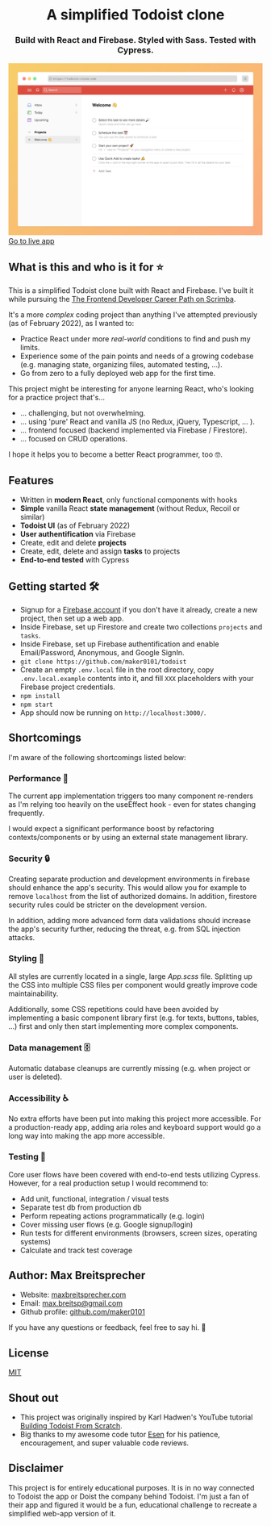 <h1 align="center">A simplified Todoist clone</h1>
<h3 align="center">Build with React and Firebase. Styled with Sass. Tested with Cypress.</h3>

![Todoist Clone Screenshot](todoist-clone-preview.jpg)
[Go to live app](https://todoist-clone.com/)

## What is this and who is it for ⭐

This is a simplified Todoist clone built with React and Firebase.
I've built it while pursuing the [The Frontend Developer Career Path on Scrimba](https://scrimba.com/learn/frontend).

It's a more _complex_ coding project than anything I've attempted previously (as of February 2022), as I wanted to:

- Practice React under more _real-world_ conditions to find and push my limits.
- Experience some of the pain points and needs of a growing codebase (e.g. managing state, organizing files, automated testing, ...).
- Go from zero to a fully deployed web app for the first time.

This project might be interesting for anyone learning React, who's looking for a practice project that's...

- ... challenging, but not overwhelming.
- ... using 'pure' React and vanilla JS (no Redux, jQuery, Typescript, ... ).
- ... frontend focused (backend implemented via Firebase / Firestore).
- ... focused on CRUD operations.

I hope it helps you to become a better React programmer, too 🤓.

## Features

- Written in **modern React**, only functional components with hooks
- **Simple** vanilla React **state management** (without Redux, Recoil or similar)
- **Todoist UI** (as of February 2022)
- **User authentification** via Firebase
- Create, edit and delete **projects**
- Create, edit, delete and assign **tasks** to projects
- **End-to-end tested** with Cypress

## Getting started 🛠

- Signup for a [Firebase account](https://firebase.google.com/) if you don't have it already, create a new project, then set up a web app.
- Inside Firebase, set up Firestore and create two collections `projects` and `tasks`.
- Inside Firebase, set up Firebase authentification and enable Email/Password, Anonymous, and Google SignIn.
- `git clone https://github.com/maker0101/todoist`
- Create an empty `.env.local` file in the root directory, copy `.env.local.example` contents into it, and fill `XXX` placeholders with your Firebase project credentials.
- `npm install`
- `npm start`
- App should now be running on `http://localhost:3000/`.

## Shortcomings

I'm aware of the following shortcomings listed below:

### Performance 🚀

The current app implementation triggers too many component re-renders as I'm relying too heavily on the useEffect hook - even for states changing frequently.

I would expect a significant performance boost by refactoring contexts/components or by using an external state management library.

### Security 🔒

Creating separate production and development environments in firebase should enhance the app's security. This would allow you for example to remove `localhost` from the list of authorized domains. In addition, firestore security rules could be stricter on the development version.

In addition, adding more advanced form data validations should increase the app's security further, reducing the threat, e.g. from SQL injection attacks.

### Styling 🎨

All styles are currently located in a single, large _App.scss_ file. Splitting up the CSS into multiple CSS files per component would greatly improve code maintainability.

Additionally, some CSS repetitions could have been avoided by implementing a basic component library first (e.g. for texts, buttons, tables, ...) first and only then start implementing more complex components.

### Data management 🗄

Automatic database cleanups are currently missing (e.g. when project or user is deleted).

### Accessibility ♿

No extra efforts have been put into making this project more accessible. For a production-ready app, adding aria roles and keyboard support would go a long way into making the app more accessible.

### Testing 🧪

Core user flows have been covered with end-to-end tests utilizing Cypress. However, for a real production setup I would recommend to:

- Add unit, functional, integration / visual tests
- Separate test db from production db
- Perform repeating actions programmatically (e.g. login)
- Cover missing user flows (e.g. Google signup/login)
- Run tests for different environments (browsers, screen sizes, operating systems)
- Calculate and track test coverage

## Author: Max Breitsprecher

- Website: [maxbreitsprecher.com](https://www.maxbreitsprecher.com/)
- Email: max.breitsp@gmail.com
- Github profile: [github.com/maker0101](https://github.com/maker0101)

If you have any questions or feedback, feel free to say hi. 👋

## License

[MIT](https://opensource.org/licenses/MIT)

## Shout out

- This project was originally inspired by Karl Hadwen's YouTube tutorial [Building Todoist From Scratch](https://youtu.be/HgfA4W_VjmI).
- Big thanks to my awesome code tutor [Esen](https://github.com/snqb) for his patience, encouragement, and super valuable code reviews.

## Disclaimer

This project is for entirely educational purposes. It is in no way connected to Todoist the app or Doist the company behind Todoist. I'm just a fan of their app and figured it would be a fun, educational challenge to recreate a simplified web-app version of it.
